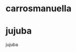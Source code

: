 # carrosmanuella<!DOCTYPE html>
<html lang="pt-BR">
<head>
<meta charset="UTF-8">
<title>jujuba</title>
</head>
<body>
<h1>jujuba</h1> 
<p>jujuba</p>
</body> 

 </html>
